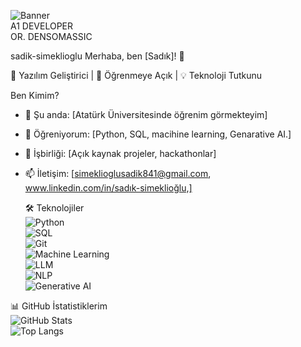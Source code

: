 ![Banner](https://imgur.com/a/VFLA3fb)  
A1 DEVELOPER  
OR. DENSOMASSIC  

 sadik-simeklioglu
 Merhaba, ben [Sadık]! 👋  

🚀 Yazılım Geliştirici | 🌱 Öğrenmeye Açık | 💡 Teknoloji Tutkunu

 Ben Kimim?  
- 🔭 Şu anda: [Atatürk Üniversitesinde öğrenim görmekteyim]  
- 🌱 Öğreniyorum: [Python, SQL, macihine learning, Genarative AI.]  
- 👯 İşbirliği: [Açık kaynak projeler, hackathonlar]  
- 📫 İletişim: [simeklioglusadik841@gmail.com, www.linkedin.com/in/sadık-simeklioğlu,]

  🛠️ Teknolojiler  
![Python](https://img.shields.io/badge/-Python-3776AB?style=for-the-badge&logo=python&logoColor=white)  
![SQL](https://img.shields.io/badge/-SQL-4479A1?style=for-the-badge&logo=mysql&logoColor=white)  
![Git](https://img.shields.io/badge/-Git-F05032?style=for-the-badge&logo=git&logoColor=white)  
![Machine Learning](https://img.shields.io/badge/-Machine%20Learning-FF6F00?style=for-the-badge&logo=tensorflow&logoColor=white)  
![LLM](https://img.shields.io/badge/-LLM-000000?style=for-the-badge&logo=openai&logoColor=white)  
![NLP](https://img.shields.io/badge/-NLP-0081CB?style=for-the-badge&logo=natural-language-processing&logoColor=white)  
![Generative AI](https://img.shields.io/badge/-Generative%20AI-000000?style=for-the-badge&logo=ai&logoColor=white)  

 📊 GitHub İstatistiklerim  
![GitHub Stats](https://github-readme-stats.vercel.app/api?username=sadik854&show_icons=true&theme=radical)  
![Top Langs](https://github-readme-stats.vercel.app/api/top-langs/?username=sadik854&layout=compact)  

